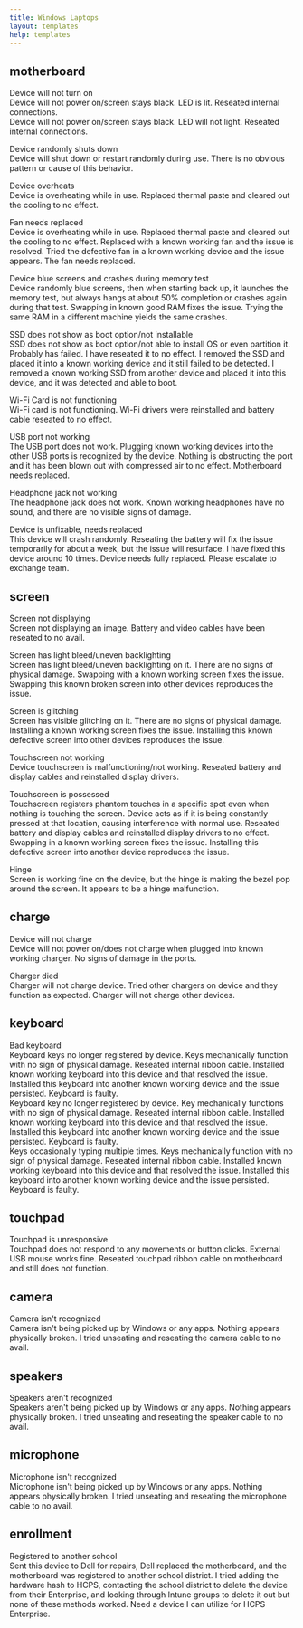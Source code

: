 ```yaml
---
title: Windows Laptops
layout: templates
help: templates
---
```


## motherboard

Device will not turn on  
Device will not power on/screen stays black. LED is lit. Reseated internal connections.  
Device will not power on/screen stays black. LED will not light. Reseated internal connections.

Device randomly shuts down  
Device will shut down or restart randomly during use. There is no obvious pattern or cause of this behavior.

Device overheats  
Device is overheating while in use. Replaced thermal paste and cleared out the cooling to no effect.

Fan needs replaced  
Device is overheating while in use. Replaced thermal paste and cleared out the cooling to no effect. Replaced with a known working fan and the issue is resolved. Tried the defective fan in a known working device and the issue appears. The fan needs replaced.

Device blue screens and crashes during memory test  
Device randomly blue screens, then when starting back up, it launches the memory test, but always hangs at about 50% completion or crashes again during that test. Swapping in known good RAM fixes the issue. Trying the same RAM in a different machine yields the same crashes.

SSD does not show as boot option/not installable  
SSD does not show as boot option/not able to install OS or even partition it. Probably has failed. I have reseated it to no effect. I removed the SSD and placed it into a known working device and it still failed to be detected. I removed a known working SSD from another device and placed it into this device, and it was detected and able to boot.

Wi-Fi Card is not functioning  
Wi-Fi card is not functioning. Wi-Fi drivers were reinstalled and battery cable reseated to no effect.

USB port not working  
The USB port does not work. Plugging known working devices into the other USB ports is recognized by the device. Nothing is obstructing the port and it has been blown out with compressed air to no effect. Motherboard needs replaced.

Headphone jack not working  
The headphone jack does not work. Known working headphones have no sound, and there are no visible signs of damage.

Device is unfixable, needs replaced  
This device will crash randomly. Reseating the battery will fix the issue temporarily for about a week, but the issue will resurface. I have fixed this device around 10 times. Device needs fully replaced. Please escalate to exchange team.

## screen

Screen not displaying  
Screen not displaying an image. Battery and video cables have been reseated to no avail.

Screen has light bleed/uneven backlighting  
Screen has light bleed/uneven backlighting on it. There are no signs of physical damage. Swapping with a known working screen fixes the issue. Swapping this known broken screen into other devices reproduces the issue.

Screen is glitching  
Screen has visible glitching on it. There are no signs of physical damage. Installing a known working screen fixes the issue. Installing this known defective screen into other devices reproduces the issue.

Touchscreen not working  
Device touchscreen is malfunctioning/not working. Reseated battery and display cables and reinstalled display drivers.

Touchscreen is possessed  
Touchscreen registers phantom touches in a specific spot even when nothing is touching the screen. Device acts as if it is being constantly pressed at that location, causing interference with normal use. Reseated battery and display cables and reinstalled display drivers to no effect. Swapping in a known working screen fixes the issue. Installing this defective screen into another device reproduces the issue.

Hinge  
Screen is working fine on the device, but the hinge is making the bezel pop around the screen. It appears to be a hinge malfunction.

## charge

Device will not charge  
Device will not power on/does not charge when plugged into known working charger. No signs of damage in the ports.

Charger died  
Charger will not charge device. Tried other chargers on device and they function as expected. Charger will not charge other devices.

## keyboard

Bad keyboard  
Keyboard keys no longer registered by device. Keys mechanically function with no sign of physical damage. Reseated internal ribbon cable. Installed known working keyboard into this device and that resolved the issue. Installed this keyboard into another known working device and the issue persisted. Keyboard is faulty.  
Keyboard key no longer registered by device. Key mechanically functions with no sign of physical damage. Reseated internal ribbon cable. Installed known working keyboard into this device and that resolved the issue. Installed this keyboard into another known working device and the issue persisted. Keyboard is faulty.  
Keys occasionally typing multiple times. Keys mechanically function with no sign of physical damage. Reseated internal ribbon cable. Installed known working keyboard into this device and that resolved the issue. Installed this keyboard into another known working device and the issue persisted. Keyboard is faulty.

## touchpad

Touchpad is unresponsive  
Touchpad does not respond to any movements or button clicks. External USB mouse works fine. Reseated touchpad ribbon cable on motherboard and still does not function.

## camera

Camera isn't recognized  
Camera isn't being picked up by Windows or any apps. Nothing appears physically broken. I tried unseating and reseating the camera cable to no avail.

## speakers

Speakers aren't recognized  
Speakers aren't being picked up by Windows or any apps. Nothing appears physically broken. I tried unseating and reseating the speaker cable to no avail.

## microphone

Microphone isn't recognized  
Microphone isn't being picked up by Windows or any apps. Nothing appears physically broken. I tried unseating and reseating the microphone cable to no avail.

## enrollment

Registered to another school  
Sent this device to Dell for repairs, Dell replaced the motherboard, and the motherboard was registered to another school district. I tried adding the hardware hash to HCPS, contacting the school district to delete the device from their Enterprise, and looking through Intune groups to delete it out but none of these methods worked. Need a device I can utilize for HCPS Enterprise.  
